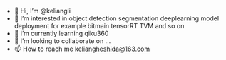 - 👋 Hi, I’m @keliangli
- 👀 I’m interested in object detection segmentation deeplearning model deployment for example bitmain tensorRT TVM and so on
- 🌱 I’m currently learning qiku360
- 💞️ I’m looking to collaborate on ...
- 📫 How to reach me keliangheshida@163.com

<!---
keliangli/keliangli is a ✨ special ✨ repository because its `README.md` (this file) appears on your GitHub profile.
You can click the Preview link to take a look at your changes.
--->
